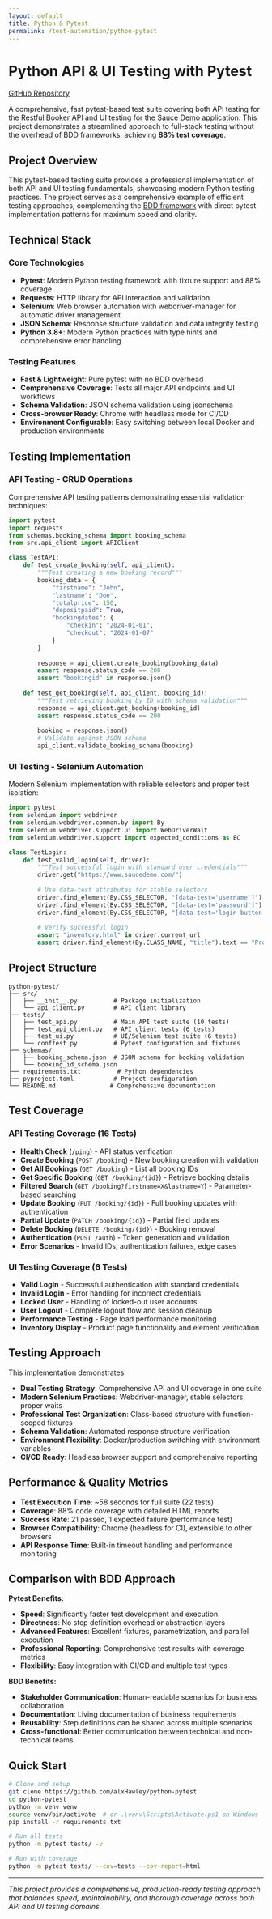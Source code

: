 ```yaml
---
layout: default
title: Python & Pytest
permalink: /test-automation/python-pytest
---
```


# Python API & UI Testing with Pytest
[GitHub Repository](https://github.com/alxHawley/python-pytest)

A comprehensive, fast pytest-based test suite covering both API testing for the [Restful Booker API](https://restful-booker.herokuapp.com/apidoc/index.html) and UI testing for the [Sauce Demo](https://www.saucedemo.com/) application. This project demonstrates a streamlined approach to full-stack testing without the overhead of BDD frameworks, achieving **88% test coverage**.

## Project Overview

This pytest-based testing suite provides a professional implementation of both API and UI testing fundamentals, showcasing modern Python testing practices. The project serves as a comprehensive example of efficient testing approaches, complementing the [BDD framework](./python-bdd) with direct pytest implementation patterns for maximum speed and clarity.

## Technical Stack

### Core Technologies
- **Pytest**: Modern Python testing framework with fixture support and 88% coverage
- **Requests**: HTTP library for API interaction and validation
- **Selenium**: Web browser automation with webdriver-manager for automatic driver management
- **JSON Schema**: Response structure validation and data integrity testing
- **Python 3.8+**: Modern Python practices with type hints and comprehensive error handling

### Testing Features
- **Fast & Lightweight**: Pure pytest with no BDD overhead
- **Comprehensive Coverage**: Tests all major API endpoints and UI workflows
- **Schema Validation**: JSON schema validation using jsonschema
- **Cross-browser Ready**: Chrome with headless mode for CI/CD
- **Environment Configurable**: Easy switching between local Docker and production environments

## Testing Implementation

### API Testing - CRUD Operations
Comprehensive API testing patterns demonstrating essential validation techniques:

```python
import pytest
import requests
from schemas.booking_schema import booking_schema
from src.api_client import APIClient

class TestAPI:
    def test_create_booking(self, api_client):
        """Test creating a new booking record"""
        booking_data = {
            "firstname": "John",
            "lastname": "Doe", 
            "totalprice": 150,
            "depositpaid": True,
            "bookingdates": {
                "checkin": "2024-01-01",
                "checkout": "2024-01-07"
            }
        }
        
        response = api_client.create_booking(booking_data)
        assert response.status_code == 200
        assert "bookingid" in response.json()
    
    def test_get_booking(self, api_client, booking_id):
        """Test retrieving booking by ID with schema validation"""
        response = api_client.get_booking(booking_id)
        assert response.status_code == 200
        
        booking = response.json()
        # Validate against JSON schema
        api_client.validate_booking_schema(booking)
```

### UI Testing - Selenium Automation
Modern Selenium implementation with reliable selectors and proper test isolation:

```python
import pytest
from selenium import webdriver
from selenium.webdriver.common.by import By
from selenium.webdriver.support.ui import WebDriverWait
from selenium.webdriver.support import expected_conditions as EC

class TestLogin:
    def test_valid_login(self, driver):
        """Test successful login with standard user credentials"""
        driver.get("https://www.saucedemo.com/")
        
        # Use data-test attributes for stable selectors
        driver.find_element(By.CSS_SELECTOR, "[data-test='username']").send_keys("standard_user")
        driver.find_element(By.CSS_SELECTOR, "[data-test='password']").send_keys("secret_sauce")
        driver.find_element(By.CSS_SELECTOR, "[data-test='login-button']").click()
        
        # Verify successful login
        assert "inventory.html" in driver.current_url
        assert driver.find_element(By.CLASS_NAME, "title").text == "Products"
```

## Project Structure

```
python-pytest/
├── src/
│   ├── __init__.py          # Package initialization
│   └── api_client.py        # API client library
├── tests/
│   ├── test_api.py          # Main API test suite (10 tests)
│   ├── test_api_client.py   # API client tests (6 tests)
│   ├── test_ui.py           # UI/Selenium test suite (6 tests)
│   └── conftest.py          # Pytest configuration and fixtures
├── schemas/
│   ├── booking_schema.json  # JSON schema for booking validation
│   └── booking_id_schema.json
├── requirements.txt          # Python dependencies
├── pyproject.toml           # Project configuration
└── README.md               # Comprehensive documentation
```

## Test Coverage

### API Testing Coverage (16 Tests)
- **Health Check** (`/ping`) - API status verification
- **Create Booking** (`POST /booking`) - New booking creation with validation
- **Get All Bookings** (`GET /booking`) - List all booking IDs
- **Get Specific Booking** (`GET /booking/{id}`) - Retrieve booking details
- **Filtered Search** (`GET /booking?firstname=X&lastname=Y`) - Parameter-based searching
- **Update Booking** (`PUT /booking/{id}`) - Full booking updates with authentication
- **Partial Update** (`PATCH /booking/{id}`) - Partial field updates
- **Delete Booking** (`DELETE /booking/{id}`) - Booking removal
- **Authentication** (`POST /auth`) - Token generation and validation
- **Error Scenarios** - Invalid IDs, authentication failures, edge cases

### UI Testing Coverage (6 Tests)
- **Valid Login** - Successful authentication with standard credentials
- **Invalid Login** - Error handling for incorrect credentials  
- **Locked User** - Handling of locked-out user accounts
- **User Logout** - Complete logout flow and session cleanup
- **Performance Testing** - Page load performance monitoring
- **Inventory Display** - Product page functionality and element verification

## Testing Approach

This implementation demonstrates:
- **Dual Testing Strategy**: Comprehensive API and UI coverage in one suite
- **Modern Selenium Practices**: Webdriver-manager, stable selectors, proper waits
- **Professional Test Organization**: Class-based structure with function-scoped fixtures
- **Schema Validation**: Automated response structure verification
- **Environment Flexibility**: Docker/production switching with environment variables
- **CI/CD Ready**: Headless browser support and comprehensive reporting

## Performance & Quality Metrics

- **Test Execution Time**: ~58 seconds for full suite (22 tests)
- **Coverage**: 88% code coverage with detailed HTML reports
- **Success Rate**: 21 passed, 1 expected failure (performance test)
- **Browser Compatibility**: Chrome (headless for CI), extensible to other browsers
- **API Response Time**: Built-in timeout handling and performance monitoring

## Comparison with BDD Approach

**Pytest Benefits:**
- **Speed**: Significantly faster test development and execution
- **Directness**: No step definition overhead or abstraction layers
- **Advanced Features**: Excellent fixtures, parametrization, and parallel execution
- **Professional Reporting**: Comprehensive test results with coverage metrics
- **Flexibility**: Easy integration with CI/CD and multiple test types

**BDD Benefits:**
- **Stakeholder Communication**: Human-readable scenarios for business collaboration
- **Documentation**: Living documentation of business requirements
- **Reusability**: Step definitions can be shared across multiple scenarios
- **Cross-functional**: Better communication between technical and non-technical teams

## Quick Start

```bash
# Clone and setup
git clone https://github.com/alxHawley/python-pytest
cd python-pytest
python -m venv venv
source venv/bin/activate  # or .\venv\Scripts\Activate.ps1 on Windows
pip install -r requirements.txt

# Run all tests
python -m pytest tests/ -v

# Run with coverage
python -m pytest tests/ --cov=tests --cov-report=html
```

---

*This project provides a comprehensive, production-ready testing approach that balances speed, maintainability, and thorough coverage across both API and UI testing domains.*
